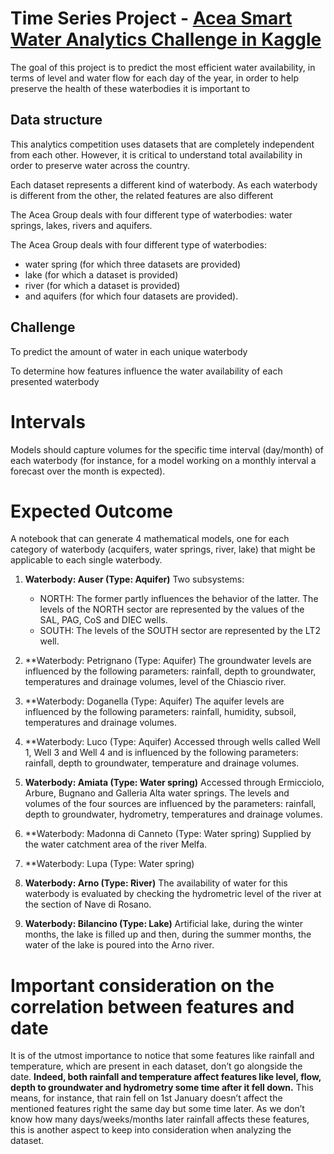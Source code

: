 # Time Series Project - [Acea Smart Water Analytics Challenge in Kaggle](https://www.kaggle.com/competitions/acea-water-prediction/data)


The goal of this project is to predict the most efficient water availability, in terms of level and water flow for each day of the year, in order to help preserve the health of these waterbodies it is important to

## Data structure

This analytics competition uses datasets that are completely independent from each other. However, it is critical to understand total availability in order to preserve water across the country.

Each dataset represents a different kind of waterbody. As each waterbody is different from the other, the related features are also different

The Acea Group deals with four different type of waterbodies: water springs, lakes, rivers and aquifers.

The Acea Group deals with four different type of waterbodies: 
* water spring (for which three datasets are provided)
* lake (for which a dataset is provided)
* river (for which a dataset is provided)
* and aquifers (for which four datasets are provided).


## Challenge

To predict the amount of water in each unique waterbody

To determine how features influence the water availability of each presented waterbody

# Intervals
Models should capture volumes for the specific time interval (day/month) of each waterbody (for instance, for a model working on a monthly interval a forecast over the month is expected).

# Expected Outcome

A notebook that can generate 4 mathematical models, one for each category of waterbody (acquifers, water springs, river, lake) that might be applicable to each single waterbody.


1. **Waterbody: Auser (Type: Aquifer)**
Two subsystems: 
    * NORTH: The former partly influences the behavior of the latter. The levels of the NORTH sector are represented by the values of the SAL, PAG, CoS and DIEC wells.
    * SOUTH: The levels of the SOUTH sector are represented by the LT2 well. 
 

2. **Waterbody: Petrignano (Type: Aquifer)
The groundwater levels are influenced by the following parameters: rainfall, depth to groundwater, temperatures and drainage volumes, level of the Chiascio river.

3. **Waterbody: Doganella (Type: Aquifer)
The aquifer levels are influenced by the following parameters: rainfall, humidity, subsoil, temperatures and drainage volumes.

4. **Waterbody: Luco (Type: Aquifer)
Accessed through wells called Well 1, Well 3 and Well 4 and is influenced by the following parameters: rainfall, depth to groundwater, temperature and drainage volumes.

5. **Waterbody: Amiata (Type: Water spring)**
Accessed through Ermicciolo, Arbure, Bugnano and Galleria Alta water springs. 
The levels and volumes of the four sources are influenced by the parameters: rainfall, depth to groundwater, hydrometry, temperatures and drainage volumes.

6. **Waterbody: Madonna di Canneto (Type: Water spring)
Supplied by the water catchment area of the river Melfa.

7. **Waterbody: Lupa (Type: Water spring)

8. **Waterbody: Arno (Type: River)**
The availability of water for this waterbody is evaluated by checking the hydrometric level of the river at the section of Nave di Rosano.

9. **Waterbody: Bilancino (Type: Lake)**
Artificial lake, during the winter months, the lake is filled up and then, during the summer months, the water of the lake is poured into the Arno river.

# Important consideration on the correlation between features and date
It is of the utmost importance to notice that some features like rainfall and temperature, which are present in each dataset, don’t go alongside the date. 
**Indeed, both rainfall and temperature affect features like level, flow, depth to groundwater and hydrometry some time after it fell down.**
This means, for instance, that rain fell on 1st January doesn’t affect the mentioned features right the same day but some time later. As we don’t know how many days/weeks/months later rainfall affects these features, this is another aspect to keep into consideration when analyzing the dataset.


